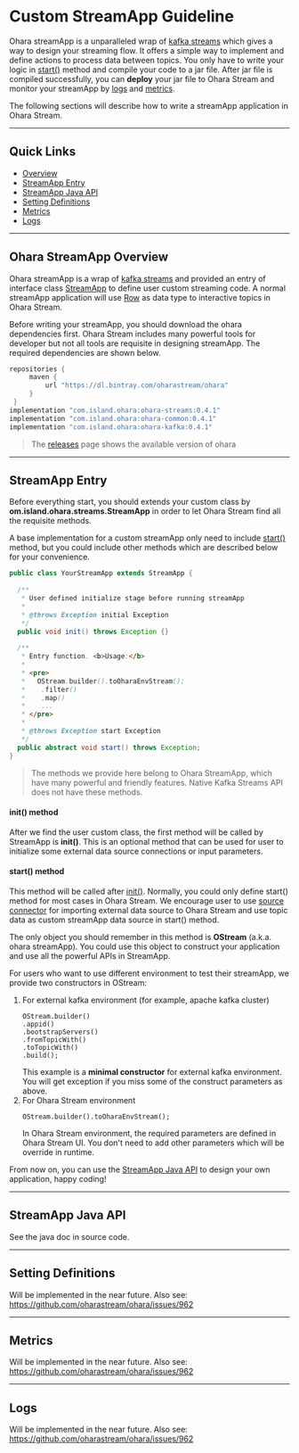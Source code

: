 # Custom StreamApp Guideline

Ohara streamApp is a unparalleled wrap of [kafka streams](https://kafka.apache.org/documentation/streams) which gives
a way to design your streaming flow.
It offers a simple way to implement and define actions to process data between topics.
You only have to write your logic in [start()](#start-method) method and compile your code to a jar file.
After jar file is compiled successfully, you can **deploy** your jar file to Ohara Stream and monitor your streamApp by
 [logs](#logs) and [metrics](#metrics). 

The following sections will describe how to write a streamApp application in Ohara Stream.

----------

## Quick Links

- [Overview](#ohara-streamapp-overview)
- [StreamApp Entry](#streamapp-entry)
- [StreamApp Java API](#streamapp-java-api)
- [Setting Definitions](#setting-definitions)
- [Metrics](#metrics)
- [Logs](#logs)

----------

## Ohara StreamApp Overview

Ohara streamApp is a wrap of [kafka streams](https://kafka.apache.org/documentation/streams) and provided an entry of interface
class [StreamApp](#streamapp-entry) to define user custom streaming code. A normal streamApp application will use [Row](custom_connector.md#data-model)
as data type to interactive topics in Ohara Stream.

Before writing your streamApp, you should download the ohara dependencies first. Ohara Stream includes many powerful tools
for developer but not all tools are requisite in designing streamApp. The required dependencies are shown below.
  
```groovy
repositories {
     maven {
         url "https://dl.bintray.com/oharastream/ohara"
     }
 }
implementation "com.island.ohara:ohara-streams:0.4.1"
implementation "com.island.ohara:ohara-common:0.4.1"
implementation "com.island.ohara:ohara-kafka:0.4.1"
```

> The [releases](https://github.com/oharastream/ohara/releases) page shows the available version of ohara

----------

## StreamApp Entry

Before everything start, you should extends your custom class by **om.island.ohara.streams.StreamApp** in order to
let Ohara Stream find all the requisite methods.

A base implementation for a custom streamApp only need to include [start()]() method, but you could include other methods
which are described below for your convenience.

```java
public class YourStreamApp extends StreamApp {
  
  /**
   * User defined initialize stage before running streamApp
   *
   * @throws Exception initial Exception
   */
  public void init() throws Exception {}
  
  /**
   * Entry function. <b>Usage:</b>
   *
   * <pre>
   *   OStream.builder().toOharaEnvStream();
   *    .filter()
   *    .map()
   *    ...
   * </pre>
   *
   * @throws Exception start Exception
   */
  public abstract void start() throws Exception;
}
```

> The methods we provide here belong to Ohara StreamApp, which have many powerful and friendly features. 
Native Kafka Streams API does not have these methods.

#### init() method
After we find the user custom class, the first method will be called by StreamApp is **init()**. This is an optional method that
can be used for user to initialize some external data source connections or input parameters.

#### start() method
This method will be called after [init()](#init-method). Normally, you could only define start() method for most cases in
Ohara Stream. We encourage user to use [source connector](custom_connector.md#source-connector) for importing external
data source to Ohara Stream and use topic data as custom streamApp data source in start() method.

The only object you should remember in this method is **OStream** (a.k.a. ohara streamApp). You could use this object to
construct your application and use all the powerful APIs in StreamApp.

For users who want to use different environment to test their streamApp, we provide two constructors in
OStream:
1. For external kafka environment (for example, apache kafka cluster)
    ```text
    OStream.builder()
    .appid()
    .bootstrapServers()
    .fromTopicWith()
    .toTopicWith()
    .build();
    ```
    This example is a **minimal constructor** for external kafka environment. You will get exception if you miss some
  of the construct parameters as above.
1. For Ohara Stream environment
    ```text
    OStream.builder().toOharaEnvStream();
    ```
    In Ohara Stream environment, the required parameters are defined in Ohara Stream UI. You don't need to add other parameters
    which will be override in runtime.

From now on, you can use the [StreamApp Java API](#streamapp-java-api) to design your own application, happy coding!

----------

## StreamApp Java API

See the java doc in source code.

----------

## Setting Definitions

Will be implemented in the near future. Also see:
https://github.com/oharastream/ohara/issues/962

----------

## Metrics

Will be implemented in the near future. Also see:
https://github.com/oharastream/ohara/issues/962

----------

## Logs

Will be implemented in the near future. Also see:
https://github.com/oharastream/ohara/issues/962